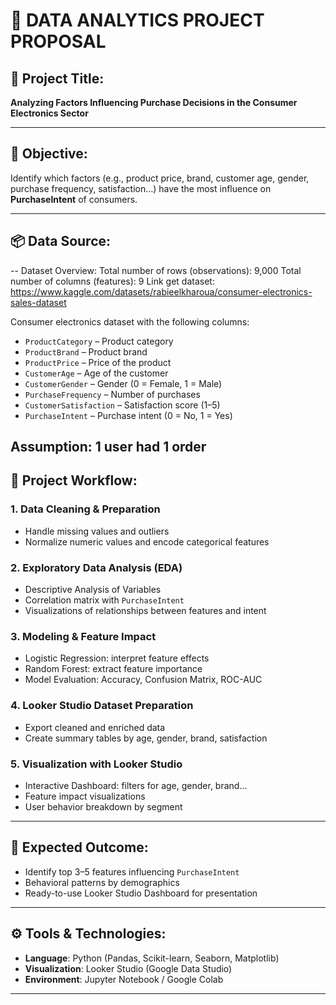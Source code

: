 
# 📄 DATA ANALYTICS PROJECT PROPOSAL

## 📌 Project Title:
**Analyzing Factors Influencing Purchase Decisions in the Consumer Electronics Sector**

---

## 🎯 Objective:
Identify which factors (e.g., product price, brand, customer age, gender, purchase frequency, satisfaction...) have the most influence on **PurchaseIntent** of consumers.

---

## 📦 Data Source:
-- Dataset Overview:
  Total number of rows (observations): 9,000
  Total number of columns (features): 9
  Link get dataset: https://www.kaggle.com/datasets/rabieelkharoua/consumer-electronics-sales-dataset

Consumer electronics dataset with the following columns:
- `ProductCategory` – Product category
- `ProductBrand` – Product brand
- `ProductPrice` – Price of the product
- `CustomerAge` – Age of the customer
- `CustomerGender` – Gender (0 = Female, 1 = Male)
- `PurchaseFrequency` – Number of purchases
- `CustomerSatisfaction` – Satisfaction score (1–5)
- `PurchaseIntent` – Purchase intent (0 = No, 1 = Yes)

Assumption: 1 user had 1 order
---

## 🧱 Project Workflow:

### 1. Data Cleaning & Preparation
- Handle missing values and outliers
- Normalize numeric values and encode categorical features

### 2. Exploratory Data Analysis (EDA)
- Descriptive Analysis of Variables
- Correlation matrix with `PurchaseIntent`
- Visualizations of relationships between features and intent
     
### 3. Modeling & Feature Impact
- Logistic Regression: interpret feature effects
- Random Forest: extract feature importance
- Model Evaluation: Accuracy, Confusion Matrix, ROC-AUC

### 4. Looker Studio Dataset Preparation
- Export cleaned and enriched data
- Create summary tables by age, gender, brand, satisfaction

### 5. Visualization with Looker Studio
- Interactive Dashboard: filters for age, gender, brand...
- Feature impact visualizations
- User behavior breakdown by segment

---

## 🧠 Expected Outcome:
- Identify top 3–5 features influencing `PurchaseIntent`
- Behavioral patterns by demographics
- Ready-to-use Looker Studio Dashboard for presentation

---

## ⚙️ Tools & Technologies:
- **Language**: Python (Pandas, Scikit-learn, Seaborn, Matplotlib)
- **Visualization**: Looker Studio (Google Data Studio)
- **Environment**: Jupyter Notebook / Google Colab

---


